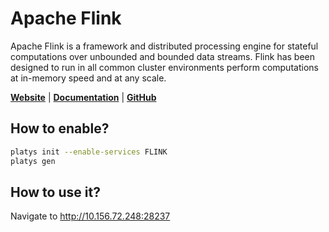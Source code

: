 # Apache Flink

Apache Flink is a framework and distributed processing engine for stateful computations over unbounded and bounded data streams. Flink has been designed to run in all common cluster environments perform computations at in-memory speed and at any scale. 

**[Website](https://flink.apache.org/)** | **[Documentation](https://nightlies.apache.org/flink/flink-docs-master/)** | **[GitHub](https://github.com/apache/flink)**

## How to enable?

```bash
platys init --enable-services FLINK
platys gen
```

## How to use it?

Navigate to <http://10.156.72.248:28237>